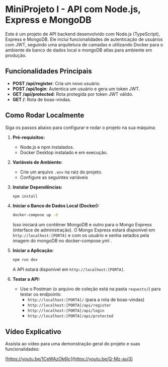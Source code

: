 
# MiniProjeto I - API com Node.js, Express e MongoDB

Este é um projeto de API backend desenvolvido com Node.js (TypeScript), Express e MongoDB. Ele inclui funcionalidades de autenticação de usuários com JWT, seguindo uma arquitetura de camadas e utilizando Docker para o ambiente de banco de dados local e mongoDB atlas para ambiente em produção.

## Funcionalidades Principais

  * **POST /api/register**: Cria um novo usuário.
  * **POST /api/login**: Autentica um usuário e gera um token JWT.
  * **GET /api/protected**: Rota protegida por token JWT válido.
  * **GET /**: Rota de boas-vindas.

## Como Rodar Localmente

Siga os passos abaixo para configurar e rodar o projeto na sua máquina:

1.  **Pré-requisitos:**

      * Node.js e npm instalados.
      * Docker Desktop instalado e em execução.

2.  **Variáveis de Ambiente:**

      * Crie um arquivo `.env` na raiz do projeto.
      * Configure as seguintes variáveis
      

3.  **Instalar Dependências:**

    ```bash
    npm install
    ```

4.  **Iniciar o Banco de Dados Local (Docker):**

    ```bash
    docker-compose up -d
    ```

    Isso iniciará um contêiner MongoDB e outro para o Mongo Express (interface de administração). O Mongo Express estará disponível em `http://localhost:[PORTA]` e com os usuário e senha setados pela imagem do mongoDB no docker-compose.yml .

5.  **Iniciar a Aplicação:**

    ```bash
    npm run dev
    ```

    A API estará disponível em `http://localhost:[PORTA]`.

6.  **Testar a API:**

      * Use o Postman (o arquivo de coleção está na pasta `requests/`) para testar os endpoints:
          * `http://localhost:[PORTA]/` (para a rota de boas-vindas)
          * `http://localhost:[PORTA]/api/register`
          * `http://localhost:[PORTA]/api/login`
          * `http://localhost:[PORTA]/api/protected`

## Vídeo Explicativo

Assista ao vídeo para uma demonstração geral do projeto e suas funcionalidades:

[https://youtu.be/1CeWAzOk6lc](https://youtu.be/Q-Mz-auj3)
